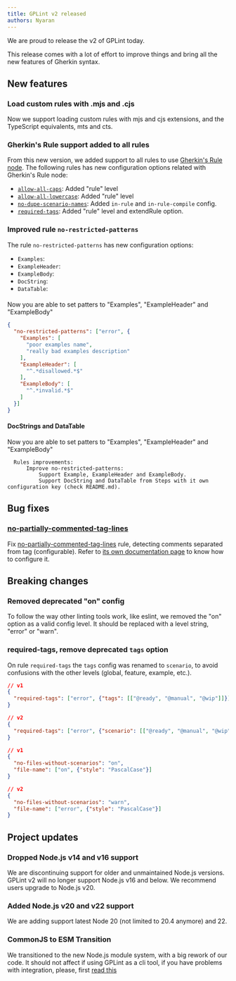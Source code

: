 ```yaml
---
title: GPLint v2 released
authors: Nyaran
---
```


We are proud to release the v2 of GPLint today.

This release comes with a lot of effort to improve things and bring all the new features of Gherkin syntax.

<!-- truncate -->

## New features

### Load custom rules with .mjs and .cjs

Now we support loading custom rules with mjs and cjs extensions, and the TypeScript equivalents, mts and cts.

### Gherkin's Rule support added to all rules

From this new version, we added support to all rules to
use [Gherkin's Rule node](https://cucumber.io/docs/gherkin/reference/#rule). The following rules has new configuration
options related with Gherkin's Rule node:
 * [`allow-all-caps`](/docs/rules/allow-all-caps): Added "rule" level
 * [`allow-all-lowercase`](/docs/rules/allow-all-lowercase): Added "rule" level
 * [`no-dupe-scenario-names`](/docs/rules/no-dupe-scenario-names): Added `in-rule` and `in-rule-compile` config.
 * [`required-tags`](/docs/rules/required-tags): Added "rule" level and extendRule option.

### Improved rule `no-restricted-patterns`
The rule `no-restricted-patterns` has new configuration options:
 * `Examples`:
 * `ExampleHeader`:
 * `ExampleBody`:
 * `DocString`:
 * `DataTable`:

#### 
Now you are able to set patters to "Examples", "ExampleHeader" and "ExampleBody"
```json
{
  "no-restricted-patterns": ["error", {
    "Examples": [
      "poor examples name",
      "really bad examples description"
    ],
    "ExampleHeader": [
      "^.*disallowed.*$"
    ],
    "ExampleBody": [
      "^.*invalid.*$"
    ]
  }]
}
```
#### DocStrings and DataTable

Now you are able to set patters to "Examples", "ExampleHeader" and "ExampleBody"


      Rules improvements:
          Improve no-restricted-patterns:
              Support Example, ExampleHeader and ExampleBody.
              Support DocString and DataTable from Steps with it own configuration key (check README.md).


## Bug fixes

### [no-partially-commented-tag-lines](/rules/no-partially-commented-tag-lines)

Fix [no-partially-commented-tag-lines](/rules/no-partially-commented-tag-lines) rule, detecting comments separated from
tag (configurable). Refer to [its own documentation page](/rules/no-partially-commented-tag-lines) to know how to
configure it.

## Breaking changes
### Removed deprecated "on" config

To follow the way other linting tools work, like eslint, we removed the "on" option as a valid config level. It should
be replaced with a level string, "error" or "warn".

### required-tags, remove deprecated `tags` option

On rule `required-tags` the `tags` config was renamed to `scenario`, to avoid confusions with the other levels (global,
feature, example, etc.).

```json lines
// v1
{
  "required-tags": ["error", {"tags": [["@ready", "@manual", "@wip"]]}]
}

// v2
{
  "required-tags": ["error", {"scenario": [["@ready", "@manual", "@wip"]]}]
}
```

```json lines
// v1
{
  "no-files-without-scenarios": "on",
  "file-name": ["on", {"style": "PascalCase"}]
}

// v2
{
  "no-files-without-scenarios": "warn",
  "file-name": ["error", {"style": "PascalCase"}]
}
```

## Project updates

### Dropped Node.js v14 and v16 support

We are discontinuing support for older and unmaintained Node.js versions. GPLint v2 will no longer support Node.js v16
and below. We recommend users upgrade to Node.js v20.

### Added Node.js v20 and v22 support

We are adding support latest Node 20 (not limited to 20.4 anymore) and 22.

### CommonJS to ESM Transition

We transitioned to the new Node.js module system, with a big rework of our code. It should not affect if using GPLint as
a cli tool, if you have problems with integration, please,
first [read this](https://gist.github.com/sindresorhus/a39789f98801d908bbc7ff3ecc99d99c)
